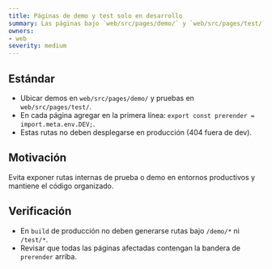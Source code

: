 ```yaml
---
title: Páginas de demo y test solo en desarrollo
summary: Las páginas bajo `web/src/pages/demo/` y `web/src/pages/test/` deben prerenderizarse solo en dev y no existir en producción.
owners:
- web
severity: medium
---
```


## Estándar

- Ubicar demos en `web/src/pages/demo/` y pruebas en `web/src/pages/test/`.
- En cada página agregar en la primera línea: `export const prerender = import.meta.env.DEV;`.
- Estas rutas no deben desplegarse en producción (404 fuera de dev).

## Motivación

Evita exponer rutas internas de prueba o demo en entornos productivos y mantiene el código organizado.

## Verificación

- En `build` de producción no deben generarse rutas bajo `/demo/*` ni `/test/*`.
- Revisar que todas las páginas afectadas contengan la bandera de `prerender` arriba.


